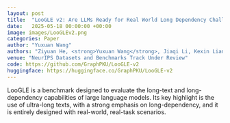 ```yaml
---
layout: post
title:  "LooGLE v2: Are LLMs Ready for Real World Long Dependency Challenges?"
date:   2025-05-18 00:00:00 +00:00
image: images/LooGLEv2.png
categories: Paper
author: "Yuxuan Wang"
authors: "Ziyuan He, <strong>Yuxuan Wang</strong>, Jiaqi Li, Kexin Liang, Muhan Zhang"
venue: "NeurIPS Datasets and Benchmarks Track Under Review"
code: https://github.com/GraphPKU/LooGLE-v2
huggingface: https://huggingface.co/GraphPKU/LooGLE-v2
---
```

LooGLE is a benchmark designed to evaluate the long-text and long-dependency capabilities of large language models. Its key highlight is the use of ultra-long texts, with a strong emphasis on long-dependency, and it is entirely designed with real-world, real-task scenarios.